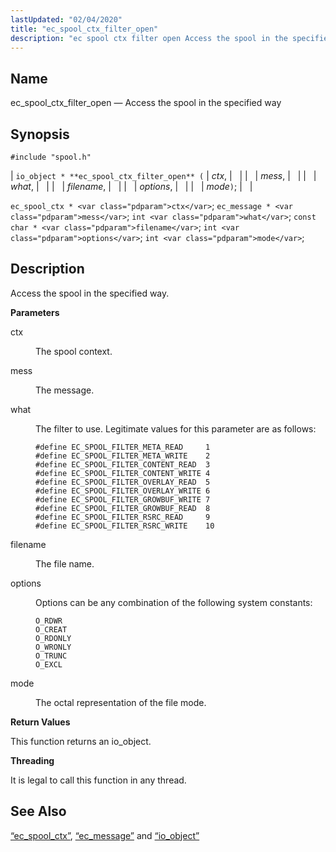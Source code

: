 ```yaml
---
lastUpdated: "02/04/2020"
title: "ec_spool_ctx_filter_open"
description: "ec spool ctx filter open Access the spool in the specified way io object ec spool ctx filter open ctx mess what filename options mode ec spool ctx ctx ec message mess int what const char filename int options int mode Access the spool in the specified way ctx The..."
---
```


<a name="apis.ec_spool_ctx_filter_open"></a> 
## Name

ec_spool_ctx_filter_open — Access the spool in the specified way

## Synopsis

`#include "spool.h"`

| `io_object * **ec_spool_ctx_filter_open** (` | <var class="pdparam">ctx</var>, |   |
|   | <var class="pdparam">mess</var>, |   |
|   | <var class="pdparam">what</var>, |   |
|   | <var class="pdparam">filename</var>, |   |
|   | <var class="pdparam">options</var>, |   |
|   | <var class="pdparam">mode</var>`)`; |   |

`ec_spool_ctx * <var class="pdparam">ctx</var>`;
`ec_message * <var class="pdparam">mess</var>`;
`int <var class="pdparam">what</var>`;
`const char * <var class="pdparam">filename</var>`;
`int <var class="pdparam">options</var>`;
`int <var class="pdparam">mode</var>`;<a name="idp62320672"></a> 
## Description

Access the spool in the specified way.

**<a name="idp62321888"></a> Parameters**

<dl class="variablelist">

<dt>ctx</dt>

<dd>

The spool context.

</dd>

<dt>mess</dt>

<dd>

The message.

</dd>

<dt>what</dt>

<dd>

The filter to use. Legitimate values for this parameter are as follows:

```
#define EC_SPOOL_FILTER_META_READ     1
#define EC_SPOOL_FILTER_META_WRITE    2
#define EC_SPOOL_FILTER_CONTENT_READ  3
#define EC_SPOOL_FILTER_CONTENT_WRITE 4
#define EC_SPOOL_FILTER_OVERLAY_READ  5
#define EC_SPOOL_FILTER_OVERLAY_WRITE 6
#define EC_SPOOL_FILTER_GROWBUF_WRITE 7
#define EC_SPOOL_FILTER_GROWBUF_READ  8
#define EC_SPOOL_FILTER_RSRC_READ     9
#define EC_SPOOL_FILTER_RSRC_WRITE    10
```
</dd>

<dt>filename</dt>

<dd>

The file name.

</dd>

<dt>options</dt>

<dd>

Options can be any combination of the following system constants:

```
O_RDWR
O_CREAT
O_RDONLY
O_WRONLY
O_TRUNC
O_EXCL
```
</dd>

<dt>mode</dt>

<dd>

The octal representation of the file mode.

</dd>

</dl>

**<a name="idp62336208"></a> Return Values**

This function returns an io_object.

**<a name="idp62337136"></a> Threading**

It is legal to call this function in any thread.

<a name="idp62338240"></a> 
## See Also

[“ec_spool_ctx”](/momentum/3/3-api/structs-ec-spool-ctx), [“ec_message”](/momentum/3/3-api/structs-ec-message) and [“io_object”](/momentum/3/3-api/structs-io-object)